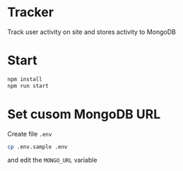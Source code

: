 # Tracker

Track user activity on site and stores activity to MongoDB

# Start

```sh
npm install
npm run start
```

# Set cusom MongoDB URL

Create file `.env`
```sh
cp .env.sample .env
```
and edit the `MONGO_URL` variable
